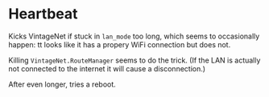 # Heartbeat

Kicks VintageNet if stuck in `lan_mode` too long, which seems to occasionally happen: tt looks like
it has a propery WiFi connection but does not.

Killing `VintageNet.RouteManager` seems to do the trick. (If the LAN is actually not connected to the
internet it will cause a disconnection.)

After even longer, tries a reboot.